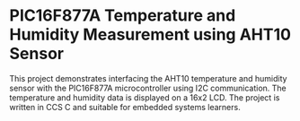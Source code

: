# PIC16F877A Temperature and Humidity Measurement using AHT10 Sensor

This project demonstrates interfacing the AHT10 temperature and humidity sensor with the PIC16F877A microcontroller using I2C communication. The temperature and humidity data is displayed on a 16x2 LCD. The project is written in CCS C and suitable for embedded systems learners.

